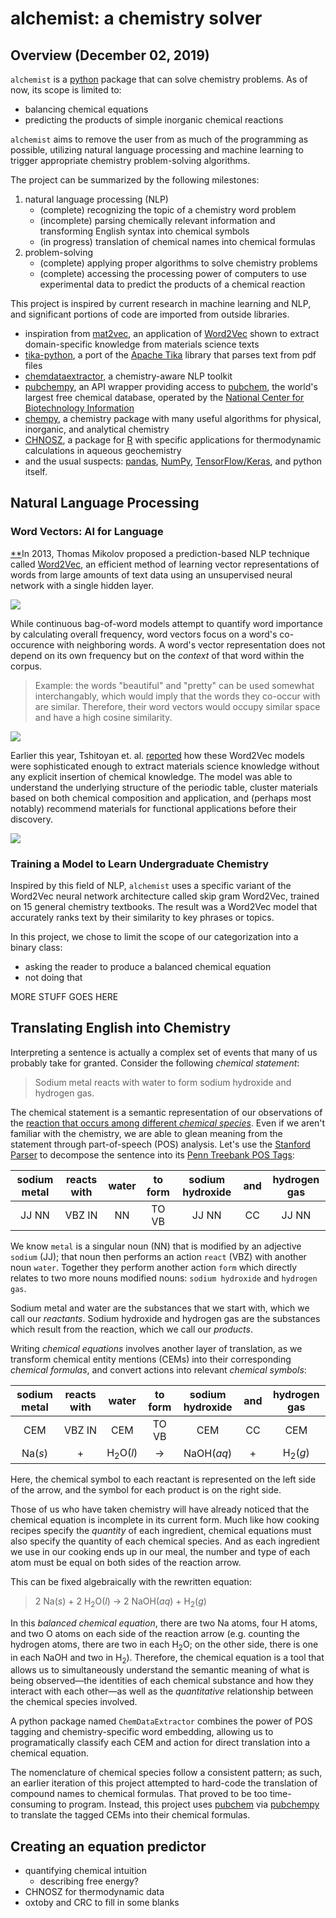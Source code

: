 # alchemist: a chemistry solver

## Overview (December 02, 2019)
`alchemist` is a [python](https://www.python.org/) package that can solve chemistry problems. As of now, its scope is limited to:
- balancing chemical equations
- predicting the products of simple inorganic chemical reactions  

`alchemist` aims to remove the user from as much of the programming as possible, utilizing natural language processing and machine learning to trigger appropriate chemistry problem-solving algorithms.

The project can be summarized by the following milestones:

1. natural language processing (NLP)
    - (complete) recognizing the topic of a chemistry word problem
    - (incomplete) parsing chemically relevant information and transforming English syntax into chemical symbols
    - (in progress) translation of chemical names into chemical formulas
2. problem-solving
    - (complete) applying proper algorithms to solve chemistry problems
    - (complete) accessing the processing power of computers to use experimental data to predict the products of a chemical reaction

This project is inspired by current research in machine learning and NLP, and significant portions of code are imported from outside libraries.

- inspiration from [mat2vec](https://github.com/materialsintelligence/mat2vec), an application of [Word2Vec](https://radimrehurek.com/gensim/models/word2vec.html) shown to extract domain-specific knowledge from materials science texts
- [tika-python](https://github.com/chrismattmann/tika-python), a port of the [Apache Tika](http://tika.apache.org/) library that parses text from pdf files
- [chemdataextractor](https://github.com/mcs07/ChemDataExtractor), a chemistry-aware NLP toolkit
- [pubchempy](https://github.com/mcs07/PubChemPy), an API wrapper providing access to [pubchem](https://pubchem.ncbi.nlm.nih.gov/), the world's largest free chemical database, operated by the [National Center for Biotechnology Information](https://www.ncbi.nlm.nih.gov/)
- [chempy](https://github.com/bjodah/chempy), a chemistry package with many useful algorithms for physical, inorganic, and analytical chemistry
- [CHNOSZ](http://chnosz.net/), a package for [R](http://www.r-project.org/) with specific applications for thermodynamic calculations in aqueous geochemistry
- and the usual suspects: [pandas](https://pandas.pydata.org/), [NumPy](https://numpy.org/), [TensorFlow/Keras](https://www.tensorflow.org/guide/keras), and python itself.

## Natural Language Processing

### Word Vectors: AI for Language
[*](https://aegis4048.github.io/demystifying_neural_network_in_skip_gram_language_modeling)[*](http://mccormickml.com/2016/04/19/word2vec-tutorial-the-skip-gram-model/)In 2013, Thomas Mikolov proposed a prediction-based NLP technique called [Word2Vec](https://papers.nips.cc/paper/5021-distributed-representations-of-words-and-phrases-and-their-compositionality.pdf), an efficient method of learning vector representations of words from large amounts of text data using an unsupervised neural network with a single hidden layer. 

<img src="http://mccormickml.com/assets/word2vec/skip_gram_net_arch.png">

While continuous bag-of-word models attempt to quantify word importance by calculating overall frequency, word vectors focus on a word's co-occurence with neighboring words. A word's vector representation does not depend on its own frequency but on the *context* of that word within the corpus. 

>Example: the words "beautiful" and "pretty" can be used somewhat interchangably, which would imply that the words they co-occur with are similar. Therefore, their word vectors would occupy similar space and have a high cosine similarity.

<img src="https://s3-ap-south-1.amazonaws.com/av-blog-media/wp-content/uploads/2017/06/06062705/Word-Vectors.png">

Earlier this year, Tshitoyan et. al. [reported](https://www.nature.com/articles/s41586-019-1335-8) how these Word2Vec models were sophisticated enough to extract materials science knowledge without any explicit insertion of chemical knowledge. The model was able to understand the underlying structure of the periodic table, cluster materials based on both chemical composition and application, and (perhaps most notably) recommend materials for functional applications before their discovery. 

<img src="https://miro.medium.com/max/14362/1*_5Q3a91iS3SiG3d15MCQoA.png">

### Training a Model to Learn Undergraduate Chemistry
Inspired by this field of NLP, `alchemist` uses a specific variant of the Word2Vec neural network architecture called skip gram Word2Vec, trained on 15 general chemistry textbooks. The result was a Word2Vec model that accurately ranks text by their similarity to key phrases or topics.

In this project, we chose to limit the scope of our categorization into a binary class:

- asking the reader to produce a balanced chemical equation
- not doing that

MORE STUFF GOES HERE

## Translating English into Chemistry
Interpreting a sentence is actually a complex set of events that many of us probably take for granted. Consider the following *chemical statement*:

> Sodium metal reacts with water to form sodium hydroxide and hydrogen gas.

The chemical statement is a semantic representation of our observations of the [reaction that occurs among different *chemical species*](https://www.youtube.com/watch?v=vCvcg8XQMrM). Even if we aren't familiar with the chemistry, we are able to glean meaning from the statement through part-of-speech (POS) analysis. Let's use the [Stanford Parser](http://nlp.stanford.edu:8080/parser/index.jsp) to decompose the sentence into its [Penn Treebank POS Tags](https://www.ling.upenn.edu/courses/Fall_2003/ling001/penn_treebank_pos.html):

sodium metal|reacts with|water|to form|sodium hydroxide|and|hydrogen gas
:---:|:---:|:---:|:---:|:---:|:---:|:---:
JJ NN|VBZ IN|NN|TO VB|JJ NN|CC|JJ NN

We know `metal` is a singular noun (NN) that is modified by an adjective `sodium` (JJ); that noun then performs an action `react` (VBZ) with another noun `water`. Together they perform another action `form` which directly relates to two more nouns modified nouns: `sodium hydroxide` and `hydrogen gas`.

Sodium metal and water are the substances that we start with, which we call our *reactants*. Sodium hydroxide and hydrogen gas are the substances which result from the reaction, which we call our *products*.

Writing *chemical equations* involves another layer of translation, as we transform chemical entity mentions (CEMs) into their corresponding *chemical formulas*, and convert actions into relevant *chemical symbols*:

sodium metal|reacts with|water|to form|sodium hydroxide|and|hydrogen gas
:---:|:---:|:---:|:---:|:---:|:---:|:---:
CEM|VBZ IN|CEM|TO VB|CEM|CC|CEM
Na(*s*)|+|H<sub>2</sub>O(*l*)|&rightarrow;|NaOH(*aq*)|+|H<sub>2</sub>(*g*)

Here, the chemical symbol to each reactant is represented on the left side of the arrow, and the symbol for each product is on the right side.

Those of us who have taken chemistry will have already noticed that the chemical equation is incomplete in its current form. Much like how cooking recipes specify the *quantity* of each ingredient, chemical equations must also specify the quantity of each chemical species. And as each ingredient we use in our cooking ends up in our meal, the number and type of each atom must be equal on both sides of the reaction arrow.

This can be fixed algebraically with the rewritten equation:

>2 Na(*s*) + 2 H<sub>2</sub>O(*l*) &rightarrow; 2 NaOH(*aq*) + H<sub>2</sub>(*g*)

In this *balanced chemical equation*, there are two Na atoms, four H atoms, and two O atoms on each side of the reaction arrow (e.g. counting the hydrogen atoms, there are two in each H<sub>2</sub>O; on the other side, there is one in each NaOH and two in H<sub>2</sub>). Therefore, the chemical equation is a tool that allows us to simultaneously understand the semantic meaning of what is being observed—the identities of each chemical substance and how they interact with each other—as well as the *quantitative* relationship between the chemical species involved.

A python package named `ChemDataExtractor` combines the power of POS tagging and chemistry-specific word embedding, allowing us to programatically classify each CEM and action for direct translation into a chemical equation.

The nomenclature of chemical species follow a consistent pattern; as such, an earlier iteration of this project attempted to hard-code the translation of compound names to chemical formulas. That proved to be too time-consuming to program. Instead, this project uses [pubchem](https://pubchem.ncbi.nlm.nih.gov/) via [pubchempy](https://github.com/mcs07/PubChemPy) to translate the tagged CEMs into their chemical formulas.

## Creating an equation predictor
- quantifying chemical intuition
    - describing free energy?
- CHNOSZ for thermodynamic data
- oxtoby and CRC to fill in some blanks

## 